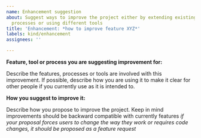 ```yaml
---
name: Enhancement suggestion
about: Suggest ways to improve the project either by extending existing features,
  processes or using different tools
title: 'Enhancement: *how to improve feature XYZ*'
labels: kind/enhancement
assignees: ''

---
```


**Feature, tool or process you are suggesting improvement for:**

Describe the features, processes or tools are involved with this improvement. 
If possible, describe how you are using it to make it clear for other people if you currently use as it is intended to.

**How you suggest to improve it:**

Describe how you propose to improve the project.
Keep in mind improvements should be backward compatible with currently features 
*if your proposal forces users to change the way they work or requires code changes, it should be proposed as a feature request*
